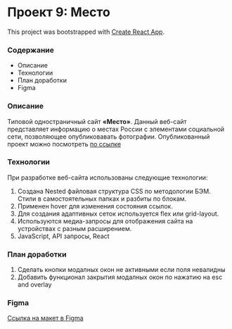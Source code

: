 # Проект 9: Место

This project was bootstrapped with [Create React App](https://github.com/facebook/create-react-app).

### Содержание
* Описание
* Технологии
* План доработки 
* Figma

### Описание

Типовой одностраничный сайт **«Место»**. Данный веб-сайт представляет информацию о местах России с элементами социальной сети, позволяющее опубликовавать фотографии. Опубликованный проект можно посмотреть [по ссылке](https://yuliaiv-iv.github.io/mesto-react/)

### Технологии

При разработке веб-сайта использованы следующие технологии:
1.	Создана Nested файловая структура CSS по методологии БЭМ.
Стили в самостоятельных папках и разбиты по блокам.
2.	Применен hover для изменения состояния ссылок.
3.	Для создания адаптивных сеток используется flex или grid-layout.
4.	Используются медиа-запросы для отображения сайта на устройствах с разным расширением.
5.  JavaScript, API запросы, React

### План доработки

1. Сделать кнопки модалных окон не активными если поля невалидны
2. Добавить функционал закрытия модалных окон по нажатию на esc and overlay 
### Figma 
[Ссылка на макет в Figma](https://www.figma.com/file/StZjf8HnoeLdiXS7dYrLAh/JavaScript.-Sprint-4)
